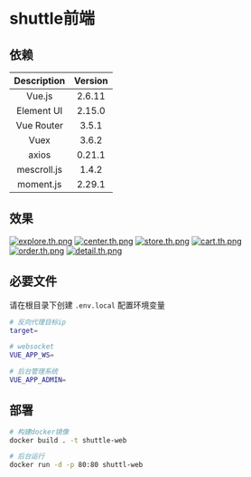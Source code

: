 # shuttle前端

## 依赖

| Description | Version|
|  :----: | :----: |
| Vue.js | 2.6.11|
| Element UI | 2.15.0 |
| Vue Router | 3.5.1 |
| Vuex | 3.6.2 |
| axios | 0.21.1 |
| mescroll.js | 1.4.2 |
| moment.js | 2.29.1 |

## 效果

[![explore.th.png](https://img.loli.bj/images/2021/02/23/explore.th.png)](https://img.loli.bj/image/V5qP)
[![center.th.png](https://img.loli.bj/images/2021/02/23/center.th.png)](https://img.loli.bj/image/VopW)
[![store.th.png](https://img.loli.bj/images/2021/02/23/store.th.png)](https://img.loli.bj/image/VFJA)
[![cart.th.png](https://img.loli.bj/images/2021/02/23/cart.th.png)](https://img.loli.bj/image/V4zU)
[![order.th.png](https://img.loli.bj/images/2021/02/23/order.th.png)](https://img.loli.bj/image/VjdD)
[![detail.th.png](https://img.loli.bj/images/2021/02/23/detail.th.png)](https://img.loli.bj/image/VSOk)


## 必要文件
请在根目录下创建 `.env.local` 配置环境变量
```sh
# 反向代理目标ip
target=

# websocket 
VUE_APP_WS=

# 后台管理系统
VUE_APP_ADMIN=
```

## 部署

```sh
# 构建docker镜像
docker build . -t shuttle-web

# 后台运行
docker run -d -p 80:80 shuttl-web
```